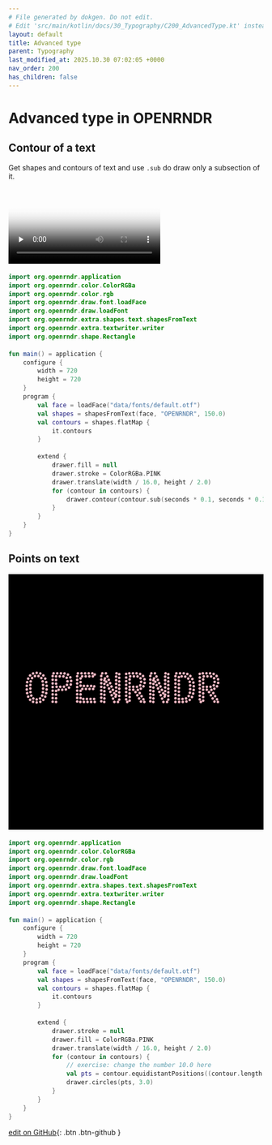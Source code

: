 ```yaml
---
# File generated by dokgen. Do not edit. 
# Edit 'src/main/kotlin/docs/30_Typography/C200_AdvancedType.kt' instead.
layout: default
title: Advanced type
parent: Typography
last_modified_at: 2025.10.30 07:02:05 +0000
nav_order: 200
has_children: false
---
```

 
# Advanced type in OPENRNDR 
 
## Contour of a text

Get shapes and contours of text and use `.sub` do draw only a subsection of it. 
 
 
<video controls preload="none" loop poster="../media/advanced-type-001-thumb.jpg">
    <source src="../media/advanced-type-001.mp4" type="video/mp4">
</video>
 
 
```kotlin
import org.openrndr.application
import org.openrndr.color.ColorRGBa
import org.openrndr.color.rgb
import org.openrndr.draw.font.loadFace
import org.openrndr.draw.loadFont
import org.openrndr.extra.shapes.text.shapesFromText
import org.openrndr.extra.textwriter.writer
import org.openrndr.shape.Rectangle

fun main() = application {
    configure {
        width = 720
        height = 720
    }
    program {
        val face = loadFace("data/fonts/default.otf")
        val shapes = shapesFromText(face, "OPENRNDR", 150.0)
        val contours = shapes.flatMap {
            it.contours
        }
        
        extend {
            drawer.fill = null
            drawer.stroke = ColorRGBa.PINK
            drawer.translate(width / 16.0, height / 2.0)
            for (contour in contours) {
                drawer.contour(contour.sub(seconds * 0.1, seconds * 0.1 + 0.5))
            }
        }
    }
}
``` 
 
## Points on text
 
 
<img alt="../media/advanced-type-002.png" src="../media/advanced-type-002.png" loading="lazy"> 
 
```kotlin
import org.openrndr.application
import org.openrndr.color.ColorRGBa
import org.openrndr.color.rgb
import org.openrndr.draw.font.loadFace
import org.openrndr.draw.loadFont
import org.openrndr.extra.shapes.text.shapesFromText
import org.openrndr.extra.textwriter.writer
import org.openrndr.shape.Rectangle

fun main() = application {
    configure {
        width = 720
        height = 720
    }
    program {
        val face = loadFace("data/fonts/default.otf")
        val shapes = shapesFromText(face, "OPENRNDR", 150.0)
        val contours = shapes.flatMap {
            it.contours
        }
        
        extend {
            drawer.stroke = null
            drawer.fill = ColorRGBa.PINK
            drawer.translate(width / 16.0, height / 2.0)
            for (contour in contours) {
                // exercise: change the number 10.0 here
                val pts = contour.equidistantPositions((contour.length / 10.0).toInt())
                drawer.circles(pts, 3.0)
            }
        }
    }
}
``` 

[edit on GitHub](https://github.com/openrndr/openrndr-guide/blob/main/src/main/kotlin/docs/30_Typography/C200_AdvancedType.kt){: .btn .btn-github }